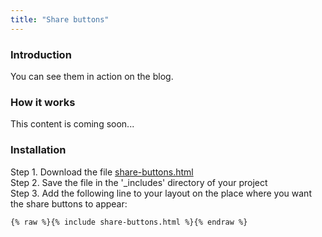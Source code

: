 ```yaml
---
title: "Share buttons"
---
```


### Introduction

You can see them in action on the blog.

### How it works

This content is coming soon...

### Installation

Step 1. Download the file [share-buttons.html](https://raw.githubusercontent.com/jhvanderschee/jekyllcodex/gh-pages/_includes/share-buttons.html)
<br />Step 2. Save the file in the '_includes' directory of your project
<br />Step 3. Add the following line to your layout on the place where you want the share buttons to appear:

```
{% raw %}{% include share-buttons.html %}{% endraw %}
```